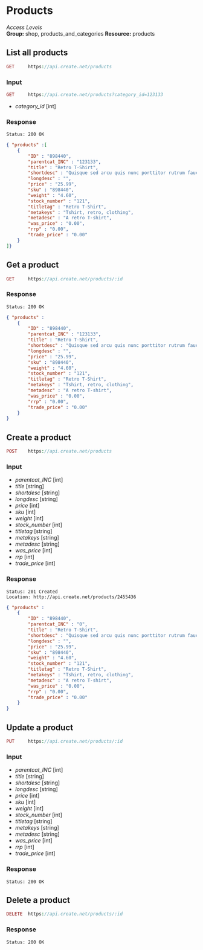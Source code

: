 Products
=============

*Access Levels*    
__Group:__ shop, products_and_categories
__Resource:__ products

List all products
-------------------

```php
GET 	https://api.create.net/products
```

### Input

```php
GET 	https://api.create.net/products?category_id=123133
```
* *category_id* [int]

### Response

```console
Status: 200 OK
```

```json
{ "products" :[ 
	{
		"ID" : "898440",
		"parentcat_INC" : "123133",
		"title" : "Retro T-Shirt",
		"shortdesc" : "Quisque sed arcu quis nunc porttitor rutrum faucibus a nunc.",
		"longdesc" : "",
		"price" : "25.99",
		"sku" : "898440",
		"weight" : "4.60",
		"stock_number" : "121",
		"titletag" : "Retro T-Shirt",
		"metakeys" : "Tshirt, retro, clothing",
		"metadesc" : "A retro T-shirt",
		"was_price" : "0.00",
		"rrp" : "0.00",
		"trade_price" : "0.00"
	}
]}
```

Get a product
----------

```php
GET 	https://api.create.net/products/:id
```

### Response

```console
Status: 200 OK
```

```json
{ "products" : 
	{
		"ID" : "898440",
		"parentcat_INC" : "123133",
		"title" : "Retro T-Shirt",
		"shortdesc" : "Quisque sed arcu quis nunc porttitor rutrum faucibus a nunc.",
		"longdesc" : "",
		"price" : "25.99",
		"sku" : "898440",
		"weight" : "4.60",
		"stock_number" : "121",
		"titletag" : "Retro T-Shirt",
		"metakeys" : "Tshirt, retro, clothing",
		"metadesc" : "A retro T-shirt",
		"was_price" : "0.00",
		"rrp" : "0.00",
		"trade_price" : "0.00"
	}
}
```

Create a product
-------------

```php
POST 	https://api.create.net/products
```

### Input

* *parentcat_INC* [int]
* *title* [string]
* *shortdesc* [string]
* *longdesc* [string]
* *price* [int]
* *sku* [int]
* *weight* [int]
* *stock_number* [int]
* *titletag* [string]
* *metakeys* [string]
* *metadesc* [string]
* *was_price* [int]
* *rrp* [int]
* *trade_price* [int]


### Response

```console
Status: 201 Created
Location: http://api.create.net/products/2455436
```

```json
{ "products" : 
	{
		"ID" : "898440",
		"parentcat_INC" : "0",
		"title" : "Retro T-Shirt",
		"shortdesc" : "Quisque sed arcu quis nunc porttitor rutrum faucibus a nunc.",
		"longdesc" : "",
		"price" : "25.99",
		"sku" : "898440",
		"weight" : "4.60",
		"stock_number" : "121",
		"titletag" : "Retro T-Shirt",
		"metakeys" : "Tshirt, retro, clothing",
		"metadesc" : "A retro T-shirt",
		"was_price" : "0.00",
		"rrp" : "0.00",
		"trade_price" : "0.00"
	}
}
```

Update a product
-------------

```php
PUT 	https://api.create.net/products/:id
```

### Input

* *parentcat_INC* [int]
* *title* [string]
* *shortdesc* [string]
* *longdesc* [string]
* *price* [int]
* *sku* [int]
* *weight* [int]
* *stock_number* [int]
* *titletag* [string]
* *metakeys* [string]
* *metadesc* [string]
* *was_price* [int]
* *rrp* [int]
* *trade_price* [int]

### Response

```console
Status: 200 OK
```

Delete a product
-------------

```php
DELETE 	https://api.create.net/products/:id
```

### Response

```console
Status: 200 OK
```